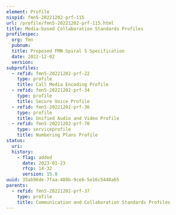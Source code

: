 ```yaml
---
element: Profile
nispid: fmn5-20221202-prf-115
url: /profile/fmn5-20221202-prf-115.html
title: Media-based Collaboration Standards Profiles
profilespec:
  org: fmn
  pubnum: 
  title: Proposed FMN Spiral 5 Specification
  date: 2022-12-02
  version: 
subprofiles:
  - refid: fmn5-20221202-prf-22
    type: profile
    title: Call Media Encoding Profile
  - refid: fmn5-20221202-prf-34
    type: profile
    title: Secure Voice Profile
  - refid: fmn5-20221202-prf-36
    type: profile
    title: Unified Audio and Video Profile
  - refid: fmn5-20221202-prf-70
    type: serviceprofile
    title: Numbering Plans Profile
status:
  uri: 
  history: 
    - flag: added
      date: 2023-01-23
      rfcp: 14-32
      version: 15.0
uuid: 35ab96de-7faa-488b-9ce6-5e16c5448a65
parents:
  - refid: fmn5-20221202-prf-37
    type: profile
    title: Communication and Collaboration Standards Profiles
---
```

